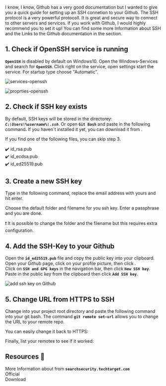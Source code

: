 I know, I know, Github has a very good documentation but I wanted to give you a quick guide for setting up an SSH connetion to your Github.
The SSH protocol is a very powerful protocoll. It is great and secure way to connect to other servers and services. If you work with Github, I would highly recommend you to set it up!
You can find some more Information about SSH and the Links to the Github documentation in the **<Underscore><AnchorLink href="{href}" id="Resources" slugID = "true" /></Underscore>** section.

<div class="padding-left-top">

<slot name="table-of-content"></slot>

</div>

<h2 id="check-if-open-ssh-is-running">1. Check if OpenSSH service is running</h2>

**`OpenSSH`** is disabled by default on Windows10. Open the Windows-Services and search for **`OpenSSH`**. Click right on the service, open settings start the service. For startup type choose "Automatic".

<div class="image-container">

>
<Image imageName="services-openssh-min.png" alt="services-openssh" desc="Windows Service OpenSSH" imageProps ='{{ width:"300px", height: "300px", objectFit: "cover", borderRadius:"10px", position:"center", figureWith:"auto"}}' />

>
<Image imageName="properties-open-ssh.min.png" alt="proprties-openssh" desc="Service OpenSSH Properties" imageProps="{{width:'300px', height:'300px' ,objectFit: 'cover', borderRadius:'10px', position:'center', figureWith:'auto'}}" />

</div>

<h2 id="check-if-ssh-key-exists">2. Check if SSH key exists</h2>

By default, SSH keys will be stored in the directorey: ***`C:\Users\%username%\.ssh`***.
Or open **`Git Bash`** and paste in the following command.
If you haven`t installed it yet, you can download it from **<Underscore><AnchorLink href="https://git-scm.com/downloads" id="here" target="_blank" /></Underscore>**.  

<PrismJS language="bash" code="{codeSnippets.git.checkSshKeys}" header=""/>
If you find one of the following files, you can skip step 3.  

<div class="padding-left-top">

✔️ id_rsa.pub  
✔️ id_ecdsa.pub  
✔️ id_ed25519.pub  

</div>

<h2 id="create-a-new-ssh-key">3. Create a new SSH key</h2>

Type in the following command, replace the email address with yours and hit enter.

<PrismJS language="bash" code="{codeSnippets.git.newSshKey}" header=""/>

Choose the default folder and filename for you ssh key. Enter a passphrase and you are done.  

<div class="attention">
❗ It is possible to change the folder and the filename but this requires extra configuration.
</div>

<h2 id="add-the-ssh-key-to-your-github">4. Add the SSH-Key to your Github</h2>

Open the **`id_ed25519.pub`** file and copy the public key into your clipboard.
Open your Github page, click on your profile picture, then click **<Underscore><AnchorLink href="https://github.com/settings/profile" id="Settings" target="_blank" /></Underscore>**.  
Click on **`SSH and GPG keys`** in the navigation bar, then click **`New SSH key`**.
Paste in the public key from the clipboard then click **`Add SSH key`**.
>
<Image imageName="ssh-key-min.png" alt="add ssh key on Github" desc="Add SSH-Key on Github" imageProps="{{width:'500px', height:'auto' ,objectFit: 'cover', borderRadius:'10px',position:'center', figureWith:'auto'}}" />

<h2 id="change-url-from-https-to-ssh">5. Change URL from HTTPS to SSH</h2>

Change into your project root directory and paste the following command into your git bash.
The command **`git remote set-url`** allows you to change the URL to your remote repo.

<PrismJS language="bash" code="{codeSnippets.git.setRemoteURLToSSH}" header="Change URL to SSH"/>

You can easily change it back to HTTPS:

<PrismJS language="bash" code="{codeSnippets.git.setRemoteURLToHTTPS}" header="Change URL to HTTPS"/>

Finally, list your remotes to see if it worked:

<PrismJS language="bash" code="{codeSnippets.git.listRemotes}" header=""/>

<h2 id="resources">Resources 📙</h2>

<div class="padding-left-top">

More Information about **<Underscore><AnchorLink href="https://searchsecurity.techtarget.com/definition/Secure-Shell" id="SSH" target="_blank" /></Underscore>** from **`searchsecurity.techtarget.com`**  
Official **<Underscore><AnchorLink href="https://docs.github.com/en/free-pro-team@latest/github" id="Github Docs" target="_blank" /></Underscore>**  
Download **<Underscore><AnchorLink href="https://git-scm.com/downloads" id="GIT" target="_blank" /></Underscore>**  

</div>

<script>
    import Underscore from "../../../components/Underscore.svelte";
    import PrismJS from "../../../components/PrismJS.svelte";
    import codeSnippets from '../../../components/codeSnippets.js';
    import Image from "../../../components/Image.svelte";
    import AnchorLink from "../../../components/AnchorLink.svelte";
    import Slug from '../../../store/slug';
    export let href = "";
    $: href = "/blog/" + $Slug;
</script>


